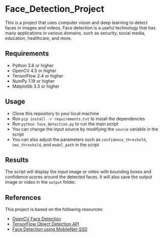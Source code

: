 # Face_Detection_Project

This is a project that uses computer vision and deep learning to detect faces in images and videos. Face detection is a useful technology that has many applications in various domains, such as security, social media, education, healthcare, and more.

## Requirements

- Python 3.8 or higher
- OpenCV 4.5 or higher
- TensorFlow 2.4 or higher
- NumPy 1.19 or higher
- Matplotlib 3.3 or higher

## Usage

- Clone this repository to your local machine
- Run `pip install -r requirements.txt` to install the dependencies
- Run `python face_detection.py` to run the main script
- You can change the input source by modifying the `source` variable in the script
- You can also adjust the parameters such as `confidence_threshold`, `nms_threshold`, and `model_path` in the script

## Results

The script will display the input image or video with bounding boxes and confidence scores around the detected faces. It will also save the output image or video in the `output` folder.

## References

This project is based on the following resources:

- [OpenCV Face Detection](https://realpython.com/face-recognition-with-python/)
- [TensorFlow Object Detection API](https://www.upgrad.com/blog/face-detection-project-in-python/)
- [Face Detection using MobileNet-SSD](https://www.projectpro.io/article/face-detection-projects/724)
